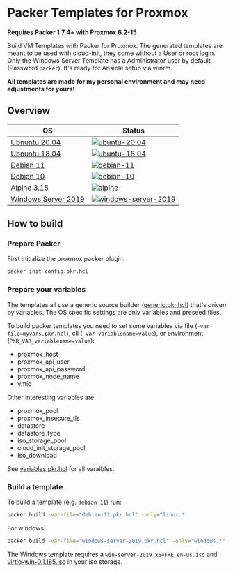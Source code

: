 # Packer Templates for Proxmox

**Requires Packer 1.7.4+ with Proxmox 6.2-15**

Build VM Templates with Packer for Proxmox. The generated templates are meant to be used with cloud-init, they come without a User or root login.  
Only the Windows Server Template has a Administrator user by default (Password `packer`). It's ready for Ansible setup via winrm.

**All templates are made for my personal environment and may need adjustments for yours!**

## Overview

| OS                                                   | Status                                                                                                                                                                                                                           |
| ---------------------------------------------------- | -------------------------------------------------------------------------------------------------------------------------------------------------------------------------------------------------------------------------------- |
| [Ubnuntu 20.04](./ubuntu-20.04.pkr.hcl)              | [![ubuntu-20.04](https://github.com/Pumba98/proxmox-packer-templates/actions/workflows/ubuntu-20.04.yml/badge.svg)](https://github.com/Pumba98/proxmox-packer-templates/actions/workflows/ubuntu-20.04.yml)                      |
| [Ubnuntu 18.04](./ubuntu-18.04.pkr.hcl)              | [![ubuntu-18.04](https://github.com/Pumba98/proxmox-packer-templates/actions/workflows/ubuntu-18.04.yml/badge.svg)](https://github.com/Pumba98/proxmox-packer-templates/actions/workflows/ubuntu-18.04.yml)                      |
| [Debian 11](./debian-11.pkr.hcl)                     | [![debian-11](https://github.com/Pumba98/proxmox-packer-templates/actions/workflows/debian-11.yml/badge.svg)](https://github.com/Pumba98/proxmox-packer-templates/actions/workflows/debian-11.yml)                               |
| [Debian 10](./debian-10.pkr.hcl)                     | [![debian-10](https://github.com/Pumba98/proxmox-packer-templates/actions/workflows/debian-10.yml/badge.svg)](https://github.com/Pumba98/proxmox-packer-templates/actions/workflows/debian-10.yml)                               |
| [Alpine 3.15](./alpine.pkr.hcl)                      | [![alpine](https://github.com/Pumba98/proxmox-packer-templates/actions/workflows/alpine.yml/badge.svg)](https://github.com/Pumba98/proxmox-packer-templates/actions/workflows/alpine.yml)                                   |
| [Windows Server 2019](./windows-server-2019.pkr.hcl) | [![windows-server-2019](https://github.com/Pumba98/proxmox-packer-templates/actions/workflows/windows-server-2019.yml/badge.svg)](https://github.com/Pumba98/proxmox-packer-templates/actions/workflows/windows-server-2019.yml) |

## How to build

### Prepare Packer

First initialize the proxmox packer plugin:

```sh
packer init config.pkr.hcl
```

### Prepare your variables

The templates all use a generic source builder ([generic.pkr.hcl](./generic.pkr.hcl)) that's driven by variables. The OS specific settings are only variables and preseed files.

To build packer templates you need to set some variables via file (`-var-file=myvars.pkr.hcl`), cli (`-var variablename=value`), or environment (`PKR_VAR_variablename=value`):
- proxmox_host
- proxmox_api_user
- proxmox_api_password
- proxmox_node_name
- vmid

Other interesting variables are:
- proxmox_pool
- proxmox_insecure_tls
- datastore
- datastore_type
- iso_storage_pool
- cloud_init_storage_pool
- iso_download

See [variables.pkr.hcl](./variables.pkr.hcl) for all varaibles.

### Build a template

To build a template (e.g. `debian-11`) run:

```sh
packer build -var-file="debian-11.pkr.hcl" -only="linux.*
```

For windows:

```sh
packer build -var-file="windows-server-2019.pkr.hcl" -only="windows.*"
```

The Windows template requires a `win-server-2019_x64FRE_en-us.iso` and [virtio-win-0.1.185.iso](https://fedorapeople.org/groups/virt/virtio-win/direct-downloads/archive-virtio/virtio-win-0.1.185-2/virtio-win-0.1.185.iso) in your iso storage.
